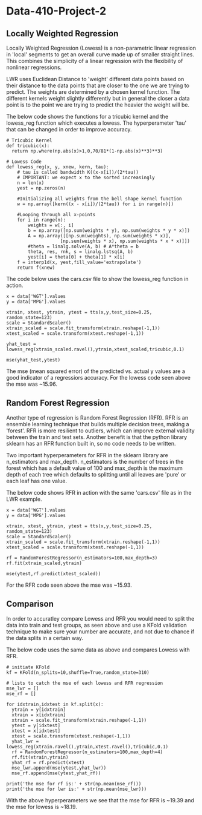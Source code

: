 # Data-410-Project-2

## Locally Weighted Regression
Locally Weighted Regression (Lowess) is a non-parametric linear regression in 'local' segments to get an overall curve made up of smaller straight lines. This combines the simplicity of a linear regression with the flexibility of nonlinear regressions. 

LWR uses Euclidean Distance to 'weight' different data points based on their distance to the data points that are closer to the one we are trying to predict. The weights are determined by a chosen kernel function. The different kernels weight slightly differently but in general the closer a data point is to the point we are trying to predict the heavier the weight will be.

The below code shows the functions for a tricubic kernel and the lowess_reg function which executes a lowess. The hyperperameter 'tau' that can be changed in order to improve accuracy.

```
# Tricubic Kernel
def tricubic(x):
  return np.where(np.abs(x)>1,0,70/81*(1-np.abs(x)**3)**3)
 
# Lowess Code
def lowess_reg(x, y, xnew, kern, tau):
    # tau is called bandwidth K((x-x[i])/(2*tau))
    # IMPORTANT: we expect x to the sorted increasingly
    n = len(x)
    yest = np.zeros(n)

    #Initializing all weights from the bell shape kernel function    
    w = np.array([kern((x - x[i])/(2*tau)) for i in range(n)])     
    
    #Looping through all x-points
    for i in range(n):
        weights = w[:, i]
        b = np.array([np.sum(weights * y), np.sum(weights * y * x)])
        A = np.array([[np.sum(weights), np.sum(weights * x)],
                    [np.sum(weights * x), np.sum(weights * x * x)]])
        #theta = linalg.solve(A, b) # A*theta = b
        theta, res, rnk, s = linalg.lstsq(A, b)
        yest[i] = theta[0] + theta[1] * x[i] 
    f = interp1d(x, yest,fill_value='extrapolate')
    return f(xnew)
```
The code below uses the cars.csv file to show the lowess_reg function in action. 
```
x = data['WGT'].values
y = data['MPG'].values

xtrain, xtest, ytrain, ytest = tts(x,y,test_size=0.25, random_state=123)
scale = StandardScaler()
xtrain_scaled = scale.fit_transform(xtrain.reshape(-1,1))
xtest_scaled = scale.transform(xtest.reshape(-1,1))

yhat_test = lowess_reg(xtrain_scaled.ravel(),ytrain,xtest_scaled,tricubic,0.1)

mse(yhat_test,ytest)
```
The mse (mean squared error) of the predicted vs. actual y values are a good indicator of a regressiors accuracy. For the lowess code seen above the mse was ~15.96.

## Random Forest Regression
Another type of regression is Random Forest Regression (RFR). RFR is an ensemble learning technique that builds multiple decision trees, making a 'forest'. RFR is more resilient to outliers, which can imporve external validity between the train and test sets. Another benefit is that the python library sklearn has an RFR function built in, so no code needs to be written. 

Two important hyperperameters for RFR in the sklearn library are n_estimators and max_depth. n_estimators is the number of trees in the forest which has a default value of 100 and max_depth is the maximum depth of each tree which defaults to splitting until all leaves are 'pure' or each leaf has one value. 

The below code shows RFR in action with the same 'cars.csv' file as in the LWR example.

```
x = data['WGT'].values
y = data['MPG'].values

xtrain, xtest, ytrain, ytest = tts(x,y,test_size=0.25, random_state=123)
scale = StandardScaler()
xtrain_scaled = scale.fit_transform(xtrain.reshape(-1,1))
xtest_scaled = scale.transform(xtest.reshape(-1,1))

rf = RandomForestRegressor(n_estimators=100,max_depth=3)
rf.fit(xtrain_scaled,ytrain)

mse(ytest,rf.predict(xtest_scaled))
```
 For the RFR code seen above the mse was ~15.93.

## Comparison

In order to accuratley compare Lowess and RFR you would need to split the data into train and test groups, as seen above and use a KFold validation technique to make sure your number are accurate, and not due to chance if the data splits in a certain way. 

The below code uses the same data as above and compares Lowess with RFR.

```
# initiate KFold
kf = KFold(n_splits=10,shuffle=True,random_state=310)

# lists to catch the mse of each lowess and RFR regression
mse_lwr = []
mse_rf = []

for idxtrain,idxtest in kf.split(x):
  ytrain = y[idxtrain]
  xtrain = x[idxtrain]
  xtrain = scale.fit_transform(xtrain.reshape(-1,1))
  ytest = y[idxtest]
  xtest = x[idxtest]
  xtest = scale.transform(xtest.reshape(-1,1))
  yhat_lwr = lowess_reg(xtrain.ravel(),ytrain,xtest.ravel(),tricubic,0.1)
  rf = RandomForestRegressor(n_estimators=100,max_depth=4)
  rf.fit(xtrain,ytrain)
  yhat_rf = rf.predict(xtest)
  mse_lwr.append(mse(ytest,yhat_lwr))
  mse_rf.append(mse(ytest,yhat_rf))
  
print('the mse for rf is:' + str(np.mean(mse_rf)))
print('the mse for lwr is:' + str(np.mean(mse_lwr)))
```

With the above hyperperameters we see that the mse for RFR is ~19.39 and the mse for lowess is ~18.19.
